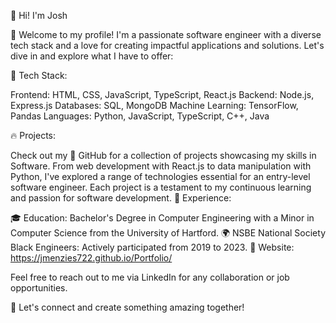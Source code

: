👋 Hi! I'm Josh

🌟 Welcome to my profile! I'm a passionate software engineer with a diverse tech stack and a love for creating impactful applications and solutions. Let's dive in and explore what I have to offer:

🚀 Tech Stack:

Frontend: HTML, CSS, JavaScript, TypeScript, React.js
Backend: Node.js, Express.js
Databases: SQL, MongoDB
Machine Learning: TensorFlow, Pandas
Languages: Python, JavaScript, TypeScript, C++, Java

🔥 Projects:

Check out my 🔗 GitHub for a collection of projects showcasing my skills in Software. From web development with React.js to data manipulation with Python, I've explored a range of technologies essential for an entry-level software engineer. Each project is a testament to my continuous learning and passion for software development.
💼 Experience:

🎓 Education: Bachelor's Degree in Computer Engineering with a Minor in Computer Science from the University of Hartford.
🌍 NSBE National Society Black Engineers: Actively participated from 2019 to 2023.
📄 Website: https://jmenzies722.github.io/Portfolio/ 

Feel free to reach out to me via LinkedIn for any collaboration or job opportunities.

🚀 Let's connect and create something amazing together!
